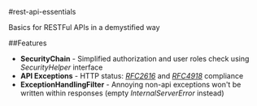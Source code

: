 #rest-api-essentials

Basics for RESTFul APIs in a demystified way

##Features
*	**SecurityChain** - Simplified authorization and user roles check using *SecurityHelper* interface
*	**API Exceptions** - HTTP status: [*RFC2616*](http://tools.ietf.org/html/rfc2616) and [*RFC4918*](http://tools.ietf.org/html/rfc4918) compliance
*   **ExceptionHandlingFilter** - Annoying non-api exceptions won't be written within responses (empty *InternalServerError* instead)

